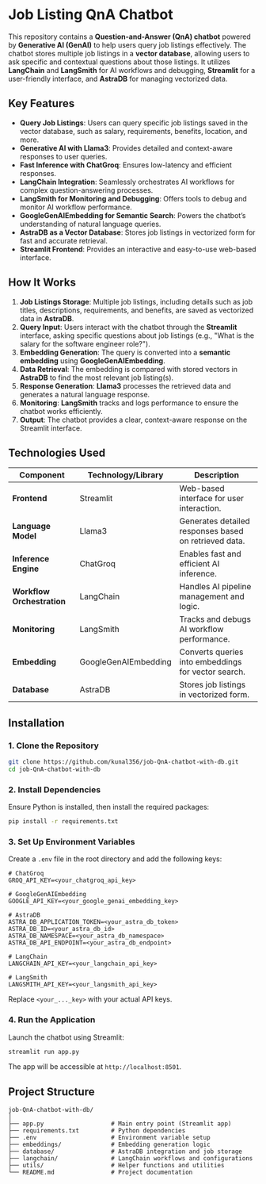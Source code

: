 # Job Listing QnA Chatbot 

This repository contains a **Question-and-Answer (QnA) chatbot** powered by **Generative AI (GenAI)** to help users query job listings effectively. The chatbot stores multiple job listings in a **vector database**, allowing users to ask specific and contextual questions about those listings. It utilizes **LangChain** and **LangSmith** for AI workflows and debugging, **Streamlit** for a user-friendly interface, and **AstraDB** for managing vectorized data.

## Key Features

- **Query Job Listings**: Users can query specific job listings saved in the vector database, such as salary, requirements, benefits, location, and more.
- **Generative AI with Llama3**: Provides detailed and context-aware responses to user queries.
- **Fast Inference with ChatGroq**: Ensures low-latency and efficient responses.
- **LangChain Integration**: Seamlessly orchestrates AI workflows for complex question-answering processes.
- **LangSmith for Monitoring and Debugging**: Offers tools to debug and monitor AI workflow performance.
- **GoogleGenAIEmbedding for Semantic Search**: Powers the chatbot’s understanding of natural language queries.
- **AstraDB as a Vector Database**: Stores job listings in vectorized form for fast and accurate retrieval.
- **Streamlit Frontend**: Provides an interactive and easy-to-use web-based interface.

## How It Works

1. **Job Listings Storage**: Multiple job listings, including details such as job titles, descriptions, requirements, and benefits, are saved as vectorized data in **AstraDB**.
2. **Query Input**: Users interact with the chatbot through the **Streamlit** interface, asking specific questions about job listings (e.g., "What is the salary for the software engineer role?").
3. **Embedding Generation**: The query is converted into a **semantic embedding** using **GoogleGenAIEmbedding**.
4. **Data Retrieval**: The embedding is compared with stored vectors in **AstraDB** to find the most relevant job listing(s).
5. **Response Generation**: **Llama3** processes the retrieved data and generates a natural language response.
6. **Monitoring**: **LangSmith** tracks and logs performance to ensure the chatbot works efficiently.
7. **Output**: The chatbot provides a clear, context-aware response on the Streamlit interface.

## Technologies Used

| Component              | Technology/Library         | Description                                           |
|------------------------|----------------------------|-----------------------------------------------------|
| **Frontend**           | Streamlit                 | Web-based interface for user interaction.           |
| **Language Model**     | Llama3                    | Generates detailed responses based on retrieved data.|
| **Inference Engine**   | ChatGroq                  | Enables fast and efficient AI inference.            |
| **Workflow Orchestration** | LangChain              | Handles AI pipeline management and logic.           |
| **Monitoring**         | LangSmith                 | Tracks and debugs AI workflow performance.          |
| **Embedding**          | GoogleGenAIEmbedding      | Converts queries into embeddings for vector search. |
| **Database**           | AstraDB                  | Stores job listings in vectorized form.             |

## Installation

### 1. Clone the Repository
```bash
git clone https://github.com/kunal356/job-QnA-chatbot-with-db.git
cd job-QnA-chatbot-with-db
```

### 2. Install Dependencies
Ensure Python is installed, then install the required packages:
```bash
pip install -r requirements.txt
```

### 3. Set Up Environment Variables
Create a `.env` file in the root directory and add the following keys:

```env
# ChatGroq
GROQ_API_KEY=<your_chatgroq_api_key>

# GoogleGenAIEmbedding
GOOGLE_API_KEY=<your_google_genai_embedding_key>

# AstraDB
ASTRA_DB_APPLICATION_TOKEN=<your_astra_db_token>
ASTRA_DB_ID=<your_astra_db_id>
ASTRA_DB_NAMESPACE=<your_astra_db_namespace>
ASTRA_DB_API_ENDPOINT=<your_astra_db_endpoint>

# LangChain
LANGCHAIN_API_KEY=<your_langchain_api_key>

# LangSmith
LANGSMITH_API_KEY=<your_langsmith_api_key>
```

Replace `<your_..._key>` with your actual API keys.

### 4. Run the Application
Launch the chatbot using Streamlit:
```bash
streamlit run app.py
```

The app will be accessible at `http://localhost:8501`.

## Project Structure

```
job-QnA-chatbot-with-db/
│
├── app.py                   # Main entry point (Streamlit app)
├── requirements.txt         # Python dependencies
├── .env                     # Environment variable setup
├── embeddings/              # Embedding generation logic
├── database/                # AstraDB integration and job storage
├── langchain/               # LangChain workflows and configurations
├── utils/                   # Helper functions and utilities
└── README.md                # Project documentation
```

